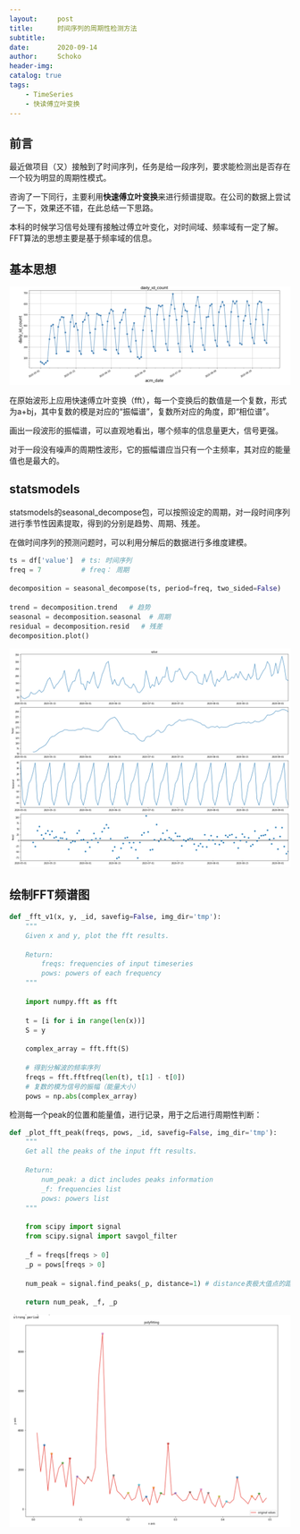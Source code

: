 ```yaml
---
layout:     post
title:      时间序列的周期性检测方法
subtitle:   
date:       2020-09-14
author:     Schoko
header-img: 
catalog: true
tags:
    - TimeSeries
    - 快读傅立叶变换
---
```


## 前言

最近做项目（又）接触到了时间序列，任务是给一段序列，要求能检测出是否存在一个较为明显的周期性模式。

咨询了一下同行，主要利用**快速傅立叶变换**来进行频谱提取。在公司的数据上尝试了一下，效果还不错，在此总结一下思路。

本科的时候学习信号处理有接触过傅立叶变化，对时间域、频率域有一定了解。FFT算法的思想主要是基于频率域的信息。

## 基本思想

![ts_original](/img/ts_period_original.png)

在原始波形上应用快速傅立叶变换（fft），每一个变换后的数值是一个复数，形式为a+bj，其中复数的模是对应的“振幅谱”，复数所对应的角度，即“相位谱”。

画出一段波形的振幅谱，可以直观地看出，哪个频率的信息量更大，信号更强。

对于一段没有噪声的周期性波形，它的振幅谱应当只有一个主频率，其对应的能量值也是最大的。

## statsmodels

statsmodels的seasonal_decompose包，可以按照设定的周期，对一段时间序列进行季节性因素提取，得到的分别是趋势、周期、残差。

在做时间序列的预测问题时，可以利用分解后的数据进行多维度建模。

```python
ts = df['value']  # ts: 时间序列
freq = 7          # freq： 周期

decomposition = seasonal_decompose(ts, period=freq, two_sided=False)  

trend = decomposition.trend   # 趋势
seasonal = decomposition.seasonal  # 周期
residual = decomposition.resid   # 残差
decomposition.plot()
```

![ts_seasonal](/img/ts_period_seasonal.png)

## 绘制FFT频谱图

```python
def _fft_v1(x, y, _id, savefig=False, img_dir='tmp'):
    """
    Given x and y, plot the fft results.

    Return:
        freqs: frequencies of input timeseries
        pows: powers of each frequency
    """
    
    import numpy.fft as fft

    t = [i for i in range(len(x))]
    S = y

    complex_array = fft.fft(S)
    
    # 得到分解波的频率序列
    freqs = fft.fftfreq(len(t), t[1] - t[0])
    # 复数的模为信号的振幅（能量大小）
    pows = np.abs(complex_array)
```

检测每一个peak的位置和能量值，进行记录，用于之后进行周期性判断：

```python
def _plot_fft_peak(freqs, pows, _id, savefig=False, img_dir='tmp'):
    """
    Get all the peaks of the input fft results.

    Return:
        num_peak: a dict includes peaks information
        _f: frequencies list
        pows: powers list
    """

    from scipy import signal
    from scipy.signal import savgol_filter

    _f = freqs[freqs > 0]
    _p = pows[freqs > 0]

    num_peak = signal.find_peaks(_p, distance=1) # distance表极大值点的距离至少大于等于的水平单位
    
    return num_peak, _f, _p
```

![ts_period_fft](/img/ts_fft.png)
